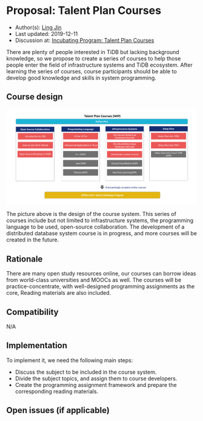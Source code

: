 # Proposal: Talent Plan Courses

- Author(s): [Ling Jin](https://github.com/JinLingChristoher)
- Last updated: 2019-12-11
- Discussion at: [Incubating Program: Talent Plan Courses](https://github.com/pingcap/community/issues/130)

There are plenty of people interested in TiDB but lacking background knowledge, so we propose to create a series of courses to help those people enter the field of infrastructure systems and TiDB ecosystem. After learning the series of courses, course participants should be able to develop good knowledge and skills in system programming.

## Course design

![course map](../media/rfc-talent-plan-courses.png)

The picture above is the design of the course system. This series of courses include but not limited to infrastructure systems, the programming language to be used, open-source collaboration. The development of a distributed database system course is in progress, and more courses will be created in the future.

## Rationale

There are many open study resources online, our courses can borrow ideas from world-class universities and MOOCs as well. The courses will be practice-concentrate, with well-designed programming assignments as the core, Reading materials are also included.

## Compatibility

N/A

## Implementation

To implement it, we need the following main steps:

- Discuss the subject to be included in the course system.
- Divide the subject topics, and assign them to course developers.
- Create the programming assignment framework and prepare the corresponding reading materials.

## Open issues (if applicable)

